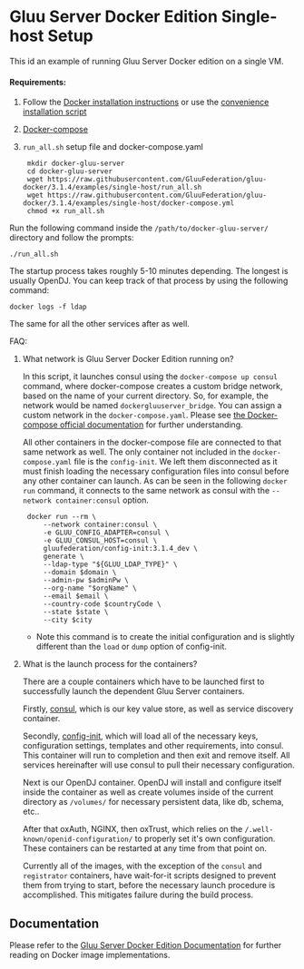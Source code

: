 # Gluu Server Docker Edition Single-host Setup

This id an example of running Gluu Server Docker edition on a single VM.

#### Requirements:

1) Follow the [Docker installation instructions](https://docs.docker.com/install/linux/docker-ce/ubuntu/#install-using-the-repository) or use the [convenience installation script](https://docs.docker.com/install/linux/docker-ce/ubuntu/#install-using-the-convenience-script)

1) [Docker-compose](https://docs.docker.com/compose/install/#install-compose)

1) `run_all.sh` setup file and docker-compose.yaml

        mkdir docker-gluu-server
        cd docker-gluu-server
        wget https://raw.githubusercontent.com/GluuFederation/gluu-docker/3.1.4/examples/single-host/run_all.sh
        wget https://raw.githubusercontent.com/GluuFederation/gluu-docker/3.1.4/examples/single-host/docker-compose.yml
        chmod +x run_all.sh

Run the following command inside the `/path/to/docker-gluu-server/` directory and follow the prompts:

```
./run_all.sh
```

The startup process takes roughly 5-10 minutes depending. The longest is usually OpenDJ. You can keep track of that process by using the following command:

```
docker logs -f ldap
```

The same for all the other services after as well.

FAQ:

1) What network is Gluu Server Docker Edition running on?

    In this script, it launches consul using the `docker-compose up consul` command, where docker-compose creates a custom bridge network, based on the name of your current directory. So, for example, the network would be named `dockergluuserver_bridge`. You can assign a custom network in the `docker-compose.yaml`. Please see [the Docker-compose official documentation](https://docs.docker.com/compose/networking/#specify-custom-networks) for further understanding.

    All other containers in the docker-compose file are connected to that same network as well. The only container not included in the `docker-compose.yaml` file is the `config-init`. We left them disconnected as it must finish loading the necessary configuration files into consul before any other container can launch. As can be seen in the following `docker run` command, it connects to the same network as consul with the `--network container:consul` option.

        docker run --rm \
            --network container:consul \
            -e GLUU_CONFIG_ADAPTER=consul \
            -e GLUU_CONSUL_HOST=consul \
            gluufederation/config-init:3.1.4_dev \
            generate \
            --ldap-type "${GLUU_LDAP_TYPE}" \
            --domain $domain \
            --admin-pw $adminPw \
            --org-name "$orgName" \
            --email $email \
            --country-code $countryCode \
            --state $state \
            --city $city
    - Note this command is to create the initial configuration and is slightly different than the `load` or `dump` option of config-init.

1) What is the launch process for the containers?

    There are a couple containers which have to be launched first to successfully launch the dependent Gluu Server containers.

    Firstly, [consul](https://www.consul.io/), which is our key value store, as well as service discovery container.

    Secondly, [config-init](https://github.com/GluuFederation/docker-config-init/tree/3.1.3), which will load all of the necessary keys, configuration settings, templates and other requirements, into consul. This container will run to completion and then exit and remove itself. All services hereinafter will use consul to pull their necessary configuration.

    Next is our OpenDJ container. OpenDJ will install and configure itself inside the container as well as create volumes inside of the current directory as `/volumes/` for necessary persistent data, like db, schema, etc..

    After that oxAuth, NGINX, then oxTrust, which relies on the `/.well-known/openid-configuration/` to properly set it's own configuration. These containers can be restarted at any time from that point on.

    Currently all of the images, with the exception of the `consul` and `registrator` containers, have wait-for-it scripts designed to prevent them from trying to start, before the necessary launch procedure is accomplished. This mitigates failure during the build process.

## Documentation

Please refer to the [Gluu Server Docker Edition Documentation](https://gluu.org/docs/ce/3.1.3/docker/intro/) for further reading on Docker image implementations.
